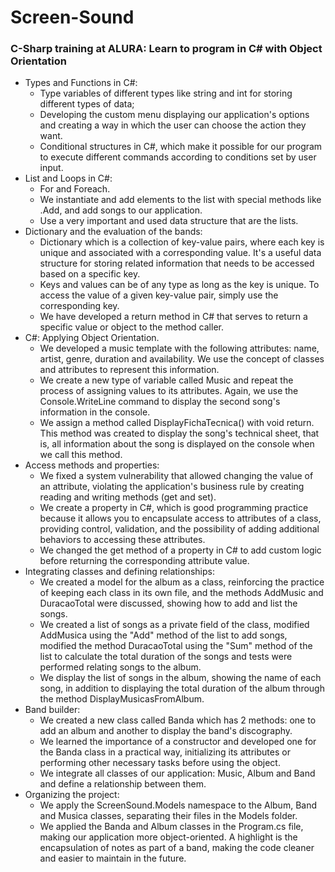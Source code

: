 ﻿# Screen-Sound
### C-Sharp training at ALURA: Learn to program in C# with Object Orientation

- Types and Functions in C#:
    - Type variables of different types like string and int for storing different types of data;
    - Developing the custom menu displaying our application's options and creating a way in which the user can choose the action they want.
    - Conditional structures in C#, which make it possible for our program to execute different commands according to conditions set by user input.
- List and Loops in C#:
    - For and Foreach.
    - We instantiate and add elements to the list with special methods like .Add, and add songs to our application.
    - Use a very important and used data structure that are the lists.
- Dictionary and the evaluation of the bands:
    - Dictionary which is a collection of key-value pairs, where each key is unique and associated with a corresponding value. It's a useful data structure for storing related information that needs to be accessed based on a specific key.
    - Keys and values ​​can be of any type as long as the key is unique. To access the value of a given key-value pair, simply use the corresponding key.
    - We have developed a return method in C# that serves to return a specific value or object to the method caller.
- C#: Applying Object Orientation.
    - We developed a music template with the following attributes: name, artist, genre, duration and availability. We use the concept of classes and attributes to represent this information.
    - We create a new type of variable called Music and repeat the process of assigning values ​​to its attributes. Again, we use the Console.WriteLine command to display the second song's information in the console.
    - We assign a method called DisplayFichaTecnica() with void return. This method was created to display the song's technical sheet, that is, all information about the song is displayed on the console when we call this method.
- Access methods and properties:
    - We fixed a system vulnerability that allowed changing the value of an attribute, violating the application's business rule by creating reading and writing methods (get and set).
    - We create a property in C#, which is good programming practice because it allows you to encapsulate access to attributes of a class, providing control, validation, and the possibility of adding additional behaviors to accessing these attributes.
    - We changed the get method of a property in C# to add custom logic before returning the corresponding attribute value.
- Integrating classes and defining relationships:
    - We created a model for the album as a class, reinforcing the practice of keeping each class in its own file, and the methods AddMusic and DuracaoTotal were discussed, showing how to add and list the songs.
    - We created a list of songs as a private field of the class, modified AddMusica using the "Add" method of the list to add songs, modified the method DuracaoTotal using the "Sum" method of the list to calculate the total duration of the songs and tests were performed relating songs to the album.
    - We display the list of songs in the album, showing the name of each song, in addition to displaying the total duration of the album through the method DisplayMusicasFromAlbum.
- Band builder:
    - We created a new class called Banda which has 2 methods: one to add an album and another to display the band's discography.
    - We learned the importance of a constructor and developed one for the Banda class in a practical way, initializing its attributes or performing other necessary tasks before using the object.
    - We integrate all classes of our application: Music, Album and Band and define a relationship between them.
- Organizing the project:
    - We apply the ScreenSound.Models namespace to the Album, Band and Musica classes, separating their files in the Models folder.
    - We applied the Banda and Album classes in the Program.cs file, making our application more object-oriented. A highlight is the encapsulation of notes as part of a band, making the code cleaner and easier to maintain in the future.